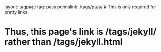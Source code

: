 ###
layout: tagpage
tag: pass
permalink: /tags/pass/ # This is only required for pretty links.
###

# Thus, this page's link is /tags/jekyll/ rather than /tags/jekyll.html